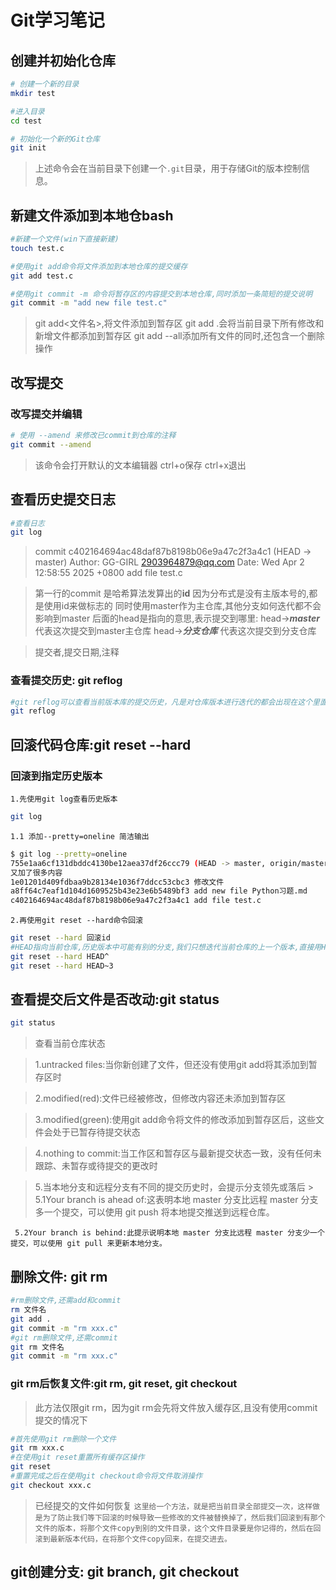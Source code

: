 # Git学习笔记
## 创建并初始化仓库
```bash
# 创建一个新的目录
mkdir test

#进入目录
cd test

# 初始化一个新的Git仓库
git init
```

> 上述命令会在当前目录下创建一个`.git`目录，用于存储Git的版本控制信息。

## 新建文件添加到本地仓bash
```bash
#新建一个文件(win下直接新建)
touch test.c

#使用git add命令将文件添加到本地仓库的提交缓存
git add test.c

#使用git commit -m 命令将暂存区的内容提交到本地仓库,同时添加一条简短的提交说明
git commit -m "add new file test.c"
```
> git add<文件名>,将文件添加到暂存区
git add .会将当前目录下所有修改和新增文件都添加到暂存区
git add --all添加所有文件的同时,还包含一个删除操作

## 改写提交
### 改写提交并编辑
```bash
# 使用 --amend 来修改已commit到仓库的注释
git commit --amend
```

> 该命令会打开默认的文本编辑器
ctrl+o保存
ctrl+x退出

## 查看历史提交日志
```bash
#查看日志
git log
```
>commit c402164694ac48daf87b8198b06e9a47c2f3a4c1 (HEAD -> master)
Author: GG-GIRL <2903964879@qq.com>
Date:   Wed Apr 2 12:58:55 2025 +0800
     add file test.c

>第一行的commit 是哈希算法发算出的**id**
>因为分布式是没有主版本号的,都是使用id来做标志的
>同时使用master作为主仓库,其他分支如何迭代都不会影响到master
后面的head是指向的意思,表示提交到哪里:
head->***master*** 代表这次提交到master主仓库
head->***分支仓库*** 代表这次提交到分支仓库

>提交者,提交日期,注释

### 查看提交历史: git reflog
```bash
#git reflog可以查看当前版本库的提交历史，凡是对仓库版本进行迭代的都会出现在这个里面，包括你回滚版本都会出现在这个历史中
git reflog
```

## 回滚代码仓库:git reset --hard
### 回滚到指定历史版本
`1.先使用git log查看历史版本`
```bash
git log
```

`1.1 添加--pretty=oneline 简洁输出`

```bash
$ git log --pretty=oneline
755e1aa6cf131dbddc4130be12aea37df26ccc79 (HEAD -> master, origin/master, main)
又加了很多内容
1e01201d409fdbaa9b28134e1036f7ddcc53cbc3 修改文件
a8ff64c7eaf1d104d1609525b43e23e6b5489bf3 add new file Python习题.md
c402164694ac48daf87b8198b06e9a47c2f3a4c1 add file test.c
```

`2.再使用git reset --hard命令回滚`
```bash
git reset --hard 回滚id
#HEAD指向当前仓库,历史版本中可能有别的分支,我们只想迭代当前仓库的上一个版本,直接用HEAD来指向
git reset --hard HEAD^
git reset --hard HEAD~3
```

## 查看提交后文件是否改动:git status
```bash
git status
```
>查看当前仓库状态

>1.untracked files:当你新创建了文件，但还没有使用git add将其添加到暂存区时

>2.modified(red):文件已经被修改，但修改内容还未添加到暂存区

>3.modified(green):使用git add命令将文件的修改添加到暂存区后，这些文件会处于已暂存待提交状态

>4.nothing to commit:当工作区和暂存区与最新提交状态一致，没有任何未跟踪、未暂存或待提交的更改时

>5.当本地分支和远程分支有不同的提交历史时，会提示分支领先或落后
     >
     5.1Your branch is ahead of:这表明本地 master 分支比远程 master 分支多一个提交，可以使用 git push 将本地提交推送到远程仓库。
     
     5.2Your branch is behind:此提示说明本地 master 分支比远程 master 分支少一个提交，可以使用 git pull 来更新本地分支。


## 删除文件: git rm
```bash
#rm删除文件,还需add和commit
rm 文件名
git add .
git commit -m "rm xxx.c"
#git rm删除文件,还需commit
git rm 文件名
git commit -m "rm xxx.c"
```
### git rm后恢复文件:git rm, git reset, git checkout
>此方法仅限git rm，因为git rm会先将文件放入缓存区,且没有使用commit提交的情况下

```bash
#首先使用git rm删除一个文件
git rm xxx.c
#在使用git reset重置所有缓存区操作
git reset
#重置完成之后在使用git checkout命令将文件取消操作
git checkout xxx.c
```

>已经提交的文件如何恢复
`这里给一个方法，就是把当前目录全部提交一次，这样做是为了防止我们等下回滚的时候导致一些修改的文件被替换掉了，然后我们回滚到有那个文件的版本，将那个文件copy到别的文件目录，这个文件目录要是你记得的，然后在回滚到最新版本代码，在将那个文件copy回来，在提交进去。`

## git创建分支: git branch, git checkout
